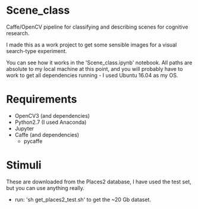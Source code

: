 # Scene_class
Caffe/OpenCV pipeline for classifying and describing scenes for cognitive research. 

I made this as a work project to get some sensible images for a visual search-type experiment.

You can see how it works in the 'Scene_class.ipynb' notebook. All paths are absolute to my local machine at this point, and you will probably have to work to get all dependencies running - I used Ubuntu 16.04 as my OS. 

# Requirements
- OpenCV3 (and dependencies)
- Python2.7 (I used Anaconda)
- Jupyter
- Caffe (and dependencies)
  - pycaffe

# Stimuli
These are downloaded from the Places2 database, I have used the test set, but you can use anything really. 
- run: 'sh get_places2_test.sh'  to get the ~20 Gb dataset.


